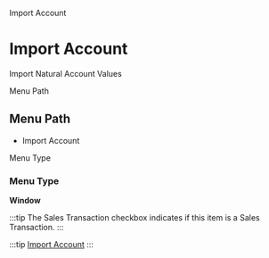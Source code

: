 
Import Account
# Import Account


Import Natural Account Values

Menu Path
## Menu Path



- Import Account

Menu Type
### Menu Type

**Window**

:::tip
The Sales Transaction checkbox indicates if this item is a Sales Transaction.
:::

:::tip
[Import Account](functional-guide/window/window-import-account.md)
:::